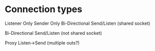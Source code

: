# Connection types

Listener Only
Sender Only
Bi-Directional Send/Listen (shared socket)

Bi-Directional Send/Listen (not shared socket)

Proxy Listen->Send (multiple outs?)
